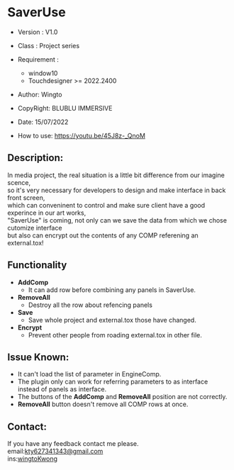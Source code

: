 # SaverUse 

- Version     : V1.0
- Class       : Project series
- Requirement :
  - window10
  - Touchdesigner >= 2022.2400

- Author:
  Wingto

- CopyRight:
  BLUBLU IMMERSIVE

- Date:
  15/07/2022
  
- How to use:
  https://youtu.be/45J8z-_QnoM

## Description:
In media project, the real situation is a little bit difference from our imagine scence,
<br>so it's very necessary for developers to design and make interface in back front screen,
<br>which can conveninent to control and make sure client have a good experince in our art works,
<br>"SaverUse" is coming, not only can we save the data from which we chose cutomize interface 
<br>but also can encrypt out the contents of any COMP referening an external.tox!

## Functionality
- **AddComp**
  - It can add row before combining any panels in SaverUse. 
- **RemoveAll**
  - Destroy all the row about refencing panels
- **Save**
  - Save whole project and external.tox those have changed.
- **Encrypt**
  - Prevent other people from roading external.tox in other file.

## Issue Known:
- It can't load the list of parameter in EngineComp.
- The plugin only can work for referring parameters to as interface instead of panels as interface.
- The buttons of the **AddComp** and **RemoveAll** position are not correctly.
- **RemoveAll** button doesn't remove all COMP rows at once.

## Contact:

If you have any feedback contact me please.
<br>email:kty627341343@gmail.com
<br>ins:[wingtoKwong](https://www.instagram.com/wingtokwong/)


